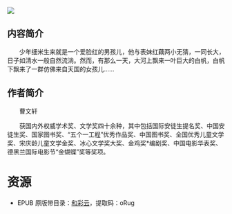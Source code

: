 ![](http://img3m1.ddimg.cn/89/27/25263701-1_o_3.jpg)

## 内容简介

　　少年细米生来就是一个爱脸红的男孩儿，他与表妹红藕两小无猜，一同长大，日子如清水一般自然流淌。然而，有那么一天，大河上飘来一叶巨大的白帆，白帆下飘来了一群仿佛来自天国的女孩儿……

## 作者简介

　　曹文轩

　　获国内外权威学术奖、文学奖四十余种，其中包括国际安徒生提名奖、中国安徒生奖、国家图书奖、“五个一工程”优秀作品奖、中国图书奖、全国优秀儿童文学奖、宋庆龄儿童文学金奖、冰心文学奖大奖、金鸡奖*编剧奖、中国电影华表奖、德黑兰国际电影节“金蝴蝶”奖等奖项。

# 资源

* EPUB 原版带目录：[和彩云](http://caiyun.feixin.10086.cn/dl/0n5CsN7uTaFHR)，提取码：oRug
